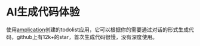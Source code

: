 # AI生成代码体验

使用[amplication](https://amplication.com/)创建的todolist应用，它可以根据你的需要通过对话的形式生成代码，github上有12k+的star，首次生成代码很慢，没有深度使用。

